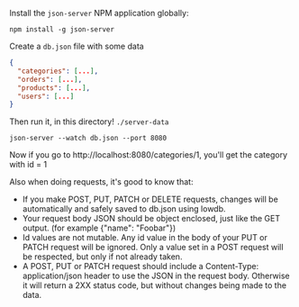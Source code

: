 Install the `json-server` NPM application globally:

```shell
npm install -g json-server 
```

Create a `db.json` file with some data

```json
{
  "categories": [...],
  "orders": [...],
  "products": [...],
  "users": [...]
}
```

Then run it, in this directory! `./server-data`

```shell
json-server --watch db.json --port 8080
``` 

Now if you go to http://localhost:8080/categories/1, you'll get the category with id = 1

Also when doing requests, it's good to know that:

- If you make POST, PUT, PATCH or DELETE requests, changes will be automatically and safely saved to db.json using
  lowdb.
- Your request body JSON should be object enclosed, just like the GET output. (for example {"name": "Foobar"})
- Id values are not mutable. Any id value in the body of your PUT or PATCH request will be ignored. Only a value set in
  a POST request will be respected, but only if not already taken.
- A POST, PUT or PATCH request should include a Content-Type: application/json header to use the JSON in the request
  body. Otherwise it will return a 2XX status code, but without changes being made to the data.
